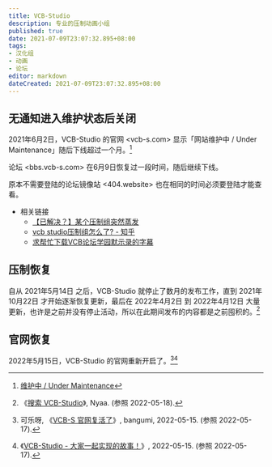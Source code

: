 ```yaml
---
title: VCB-Studio
description: 专业的压制动画小组
published: true
date: 2021-07-09T23:07:32.895+08:00
tags:
- 汉化组
- 动画
- 论坛
editor: markdown
dateCreated: 2021-07-09T23:07:32.895+08:00
---
```


## 无通知进入维护状态后关闭

2021年6月2日，VCB-Studio 的官网 <vcb-s.com> 显示「网站维护中 / Under Maintenance」随后下线超过一个月。[^Under]

[^Under]: [维护中 / Under Maintenance](https://web.archive.org/web/20210602072025/https://vcb-s.com/)

论坛 <bbs.vcb-s.com> 在6月9日恢复过一段时间，随后继续下线。

原本不需要登陆的论坛镜像站 <404.website> 也在相同的时间必须要登陆才能查看。

+ 相关链接
    + [【已解决？】某个压制组突然蒸发](https://web.archive.org/web/20210618051002/https://bangumi.tv/group/topic/363149)
    + [vcb studio压制组怎么了? - 知乎](https://web.archive.org/web/20210709142916/https://www.zhihu.com/question/464011062)
    + [求帮忙下载VCB论坛学园默示录的字幕](https://web.archive.org/web/20210604032255/https://bangumi.tv/group/topic/363144)

## 压制恢复

自从 2021年5月14日 之后，VCB-Studio 就停止了数月的发布工作，直到 2021年10月22日 才开始逐渐恢复更新，最后在 2022年4月2日 到 2022年4月12日 大量更新，也许是之前并没有停止活动，所以在此期间发布的内容都是之前囤积的。[^nytu]

[^nytu]: 《[搜索 VCB-Studio](http://archiveiya74codqgiixo33q62qlrqtkgmcitqx5u2oeqnmn5bpcbiyd.onion/WuKoF "https://nyaa.si/?f=0&c=0_0&q=VCB-Studio")》, Nyaa. (参照 2022-05-18).

## 官网恢复

2022年5月15日，VCB-Studio 的官网重新开启了。[^972][^vcb_hp]

[^972]: 可乐呀, 《[VCB-S 官网复活了](https://web.archive.org/web/20220515200729/https://bangumi.tv/group/topic/369727)》, bangumi, 2022-05-15. (参照 2022-05-17).

[^vcb_hp]: 《[VCB-Studio - 大家一起实现的故事！](https://web.archive.org/web/20220515100222/https://vcb-s.com/)》, 2022-05-15. (参照 2022-05-17).
